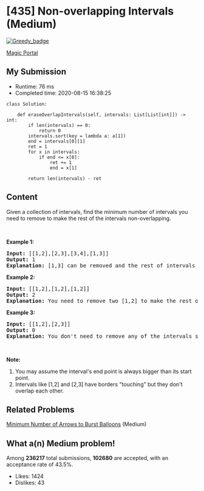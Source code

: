# [435] Non-overlapping Intervals (Medium)

[![Greedy_badge](https://img.shields.io/badge/topic-Greedy-green.svg)](https://leetcode.com/problems/non-overlapping-intervals/) 

[Magic Portal](https://leetcode.com/problems/non-overlapping-intervals/)

## My Submission

- Runtime: 76 ms
- Completed time: 2020-08-15 16:38:25

```python3
class Solution:
    
    def eraseOverlapIntervals(self, intervals: List[List[int]]) -> int:
        if len(intervals) == 0:
            return 0
        intervals.sort(key = lambda a: a[1])
        end = intervals[0][1]
        ret = 1
        for x in intervals:
            if end <= x[0]:
                ret += 1
                end = x[1]
            
        return len(intervals) - ret
```

## Content
<p>Given a collection of intervals, find the minimum number of intervals you need to remove to make the rest of the intervals non-overlapping.</p>

<ol>
</ol>

<p>&nbsp;</p>

<p><b>Example 1:</b></p>

<pre>
<b>Input:</b> [[1,2],[2,3],[3,4],[1,3]]
<b>Output:</b> 1
<b>Explanation:</b> [1,3] can be removed and the rest of intervals are non-overlapping.
</pre>

<p><b>Example 2:</b></p>

<pre>
<b>Input:</b> [[1,2],[1,2],[1,2]]
<b>Output:</b> 2
<b>Explanation:</b> You need to remove two [1,2] to make the rest of intervals non-overlapping.
</pre>

<p><b>Example 3:</b></p>

<pre>
<b>Input:</b> [[1,2],[2,3]]
<b>Output:</b> 0
<b>Explanation:</b> You don&#39;t need to remove any of the intervals since they&#39;re already non-overlapping.
</pre>

<p>&nbsp;</p>

<p><b>Note:</b></p>

<ol>
	<li>You may assume the interval&#39;s end point is always bigger than its start point.</li>
	<li>Intervals like [1,2] and [2,3] have borders &quot;touching&quot; but they don&#39;t overlap each other.</li>
</ol>


## Related Problems
[Minimum Number of Arrows to Burst Balloons](https://leetcode.com/problems/minimum-number-of-arrows-to-burst-balloons/) (Medium) <br>

## What a(n) Medium problem!
Among **236217** total submissions, **102680** are accepted, with an acceptance rate of 43.5%. <br>

- Likes: 1424
- Dislikes: 43

